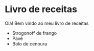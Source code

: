 # Livro de receitas
Olá! Bem vindo ao meu livro de receitas
- Strogonoff de frango
- Pavê
- Bolo de cenoura
